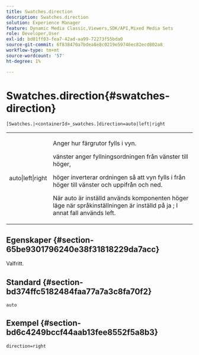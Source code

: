 ```yaml
---
title: Swatches.direction
description: Swatches.direction
solution: Experience Manager
feature: Dynamic Media Classic,Viewers,SDK/API,Mixed Media Sets
role: Developer,User
exl-id: bd01ff03-fea7-42ad-aa99-72273f55bda0
source-git-commit: 6f838470a7bdea8e8c0219e59746ec82ecd802a8
workflow-type: tm+mt
source-wordcount: '57'
ht-degree: 1%

---
```


# Swatches.direction{#swatches-direction}

`[Swatches.|<containerId>_swatches.]direction=auto|left|right`

<table id="table_B4B930A32C0742F4932BF071B9EEA9F4"> 
 <tbody> 
  <tr> 
   <td> <p> <span class="codeph"> auto|left|right </span> </p> </td> 
   <td> <p> Anger hur färgrutor fylls i vyn. </p> <p> <span class="codeph"> vänster </span> anger fyllningsordningen från vänster till höger, </p> <p> <span class="codeph"> höger </span> inverterar ordningen så att vyn fylls i från höger till vänster och uppifrån och ned. </p> <p>När <span class="codeph"> auto </span> är inställd används komponenten <span class="codeph"> höger </span> läge när språkinställningen är inställd på <span class="codeph"> ja </span>; I annat fall används left. </p> </td> 
  </tr> 
 </tbody> 
</table>

## Egenskaper {#section-65be9301796240e38f31818229da7acc}

Valfritt.

## Standard {#section-bd374ffc5182484faa77a7a3c8fa70f2}

`auto`

## Exempel {#section-bd6c4249bccf44aab13fee8552f5a8b3}

`direction=right`
